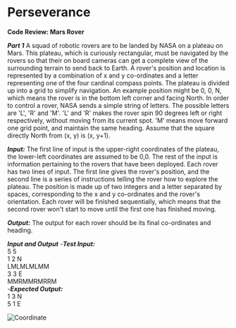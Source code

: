 # Perseverance
**Code Review: Mars Rover**  

***Part 1***
A squad of robotic rovers are to be landed by NASA on a plateau on Mars. This plateau, which is
curiously rectangular, must be navigated by the rovers so that their on board cameras can get a
complete view of the surrounding terrain to send back to Earth.
A rover's position and location is represented by a combination of x and y co-ordinates and a letter
representing one of the four cardinal compass points. The plateau is divided up into a grid to
simplify navigation. An example position might be 0, 0, N, which means the rover is in the bottom
left corner and facing North.
In order to control a rover, NASA sends a simple string of letters. The possible letters are 'L', 'R' and
'M'. 'L' and 'R' makes the rover spin 90 degrees left or right respectively, without moving from its
current spot. 'M' means move forward one grid point, and maintain the same heading.
Assume that the square directly North from (x, y) is (x, y+1).  

***Input:***
The first line of input is the upper-right coordinates of the plateau, the lower-left coordinates are
assumed to be 0,0.
The rest of the input is information pertaining to the rovers that have been deployed. Each rover
has two lines of input. The first line gives the rover's position, and the second line is a series of
instructions telling the rover how to explore the plateau.
The position is made up of two integers and a letter separated by spaces, corresponding to the x
and y co-ordinates and the rover's orientation.
Each rover will be finished sequentially, which means that the second rover won't start to move
until the first one has finished moving.  

***Output:***
The output for each rover should be its final co-ordinates and heading.  

***Input and Output***
-***Test Input:***  
5 5  
1 2 N  
LMLMLMLMM   
3 3 E  
MMRMMRMRRM  
-***Expected Output:***  
1 3 N  
5 1 E    

![Coordinate](https://user-images.githubusercontent.com/26936652/111116393-02d44400-8577-11eb-973a-6a3a7affa120.PNG)

